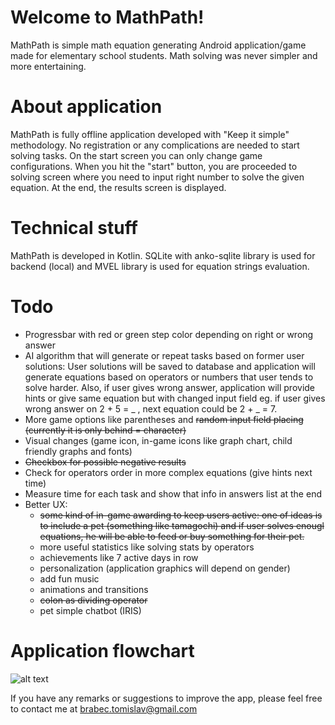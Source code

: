 # Welcome to MathPath!

MathPath is simple math equation generating Android application/game made for elementary school students. Math solving was never simpler and more entertaining.


# About application

MathPath is fully offline application developed with "Keep it simple" methodology. No registration or any complications are needed to start solving tasks. On the start screen you can only change game configurations. When you hit the "start" button, you are proceeded to solving screen where you need to input right number to solve the given equation. At the end, the results screen is displayed.

# Technical stuff

MathPath is developed in Kotlin. SQLite with anko-sqlite library is used for backend (local) and MVEL library is used for equation strings evaluation.

# Todo

* Progressbar with red or green step color depending on right or wrong answer
* AI algorithm that will generate or repeat tasks based on former user solutions:
	User solutions will be saved to database and application will generate equations based on operators or numbers that user 	tends to solve harder.
	Also, if user gives wrong answer, application will provide hints or give same equation but with changed input field eg. if user gives wrong answer on 2 + 5 = _ , next equation could be 2 + _ = 7.
* More game options like parentheses and ~~random input field placing (currently it is only behind = character)~~
* Visual changes (game icon, in-game icons like graph chart, child friendly graphs and fonts)
* ~~Checkbox for possible negative results~~
* Check for operators order in more complex equations (give hints next time)
* Measure time for each task and show that info in answers list at the end
* Better UX:
	* ~~some kind of in-game awarding to keep users active:
		one of ideas is to include a pet (something like tamagochi) and if user solves enougl equations, he will be able 		to feed or buy something for their pet.~~
	* more useful statistics like solving stats by operators
	* achievements like 7 active days in row
	* personalization (application graphics will depend on gender)
	* add fun music
	* animations and transitions
	* ~~colon as dividing operator~~
	* pet simple chatbot (IRIS)

# Application flowchart

![alt text](https://image.ibb.co/gjWy9c/Selection_068.png)

If you have any remarks or suggestions to improve the app, please feel free to contact me at brabec.tomislav@gmail.com
